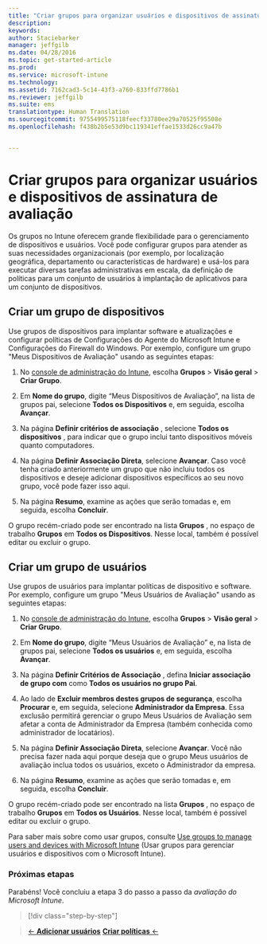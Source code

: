 ```yaml
---
title: "Criar grupos para organizar usuários e dispositivos de assinatura de avaliação | Microsoft Intune"
description: 
keywords: 
author: Staciebarker
manager: jeffgilb
ms.date: 04/28/2016
ms.topic: get-started-article
ms.prod: 
ms.service: microsoft-intune
ms.technology: 
ms.assetid: 7162cad3-5c14-43f3-a760-833ffd7786b1
ms.reviewer: jeffgilb
ms.suite: ems
translationtype: Human Translation
ms.sourcegitcommit: 9755499575118feecf33780ee29a70525f95508e
ms.openlocfilehash: f438b2b5e53d9bc119341effae1533d26cc9a47b


---
```


# Criar grupos para organizar usuários e dispositivos de assinatura de avaliação
Os grupos no Intune oferecem grande flexibilidade para o gerenciamento de dispositivos e usuários. Você pode configurar grupos para atender as suas necessidades organizacionais (por exemplo, por localização geográfica, departamento ou características de hardware) e usá-los para executar diversas tarefas administrativas em escala, da definição de políticas para um conjunto de usuários à implantação de aplicativos para um conjunto de dispositivos.

## Criar um grupo de dispositivos
Use grupos de dispositivos para implantar software e atualizações e configurar políticas de Configurações do Agente do Microsoft Intune e Configurações do Firewall do Windows. Por exemplo, configure um grupo "Meus Dispositivos de Avaliação" usando as seguintes etapas:

1.  No [console de administração do Intune](https://manage.microsoft.com/), escolha **Grupos** &gt; **Visão geral** &gt; **Criar Grupo**.

2.  Em **Nome do grupo**, digite “Meus Dispositivos de Avaliação”, na lista de grupos pai, selecione **Todos os Dispositivos** e, em seguida, escolha **Avançar**.

3.  Na página **Definir critérios de associação** , selecione **Todos os dispositivos** , para indicar que o grupo inclui tanto dispositivos móveis quanto computadores.

4.  Na página **Definir Associação Direta**, selecione **Avançar**. Caso você tenha criado anteriormente um grupo que não incluiu todos os dispositivos e deseje adicionar dispositivos específicos ao seu novo grupo, você pode fazer isso aqui.

5.  Na página **Resumo**, examine as ações que serão tomadas e, em seguida, escolha **Concluir**.

O grupo recém-criado pode ser encontrado na lista **Grupos** , no espaço de trabalho **Grupos** em **Todos os Dispositivos**. Nesse local, também é possível editar ou excluir o grupo.

## Criar um grupo de usuários
Use grupos de usuários para implantar políticas de dispositivo e software. Por exemplo, configure um grupo "Meus Usuários de Avaliação" usando as seguintes etapas:

1.  No [console de administração do Intune](https://manage.microsoft.com/), escolha **Grupos** &gt; **Visão geral** &gt; **Criar Grupo**.

2.  Em **Nome do grupo**, digite “Meus Usuários de Avaliação” e, na lista de grupos pai, selecione **Todos os usuários** e, em seguida, escolha **Avançar**.

3.  Na página **Definir Critérios de Associação** , defina **Iniciar associação de grupo com** como **Todos os usuários no grupo Pai**.

4.  Ao lado de **Excluir membros destes grupos de segurança**, escolha **Procurar** e, em seguida, selecione **Administrador da Empresa**. Essa exclusão permitirá gerenciar o grupo Meus Usuários de Avaliação sem afetar a conta de Administrador da Empresa (também conhecida como administrador de locatários).

5.  Na página **Definir Associação Direta**, selecione **Avançar**. Você não precisa fazer nada aqui porque deseja que o grupo Meus usuários de avaliação inclua todos os usuários, exceto o Administrador da empresa.

6.  Na página **Resumo**, examine as ações que serão tomadas e, em seguida, escolha **Concluir**.

O grupo recém-criado pode ser encontrado na lista **Grupos** , no espaço de trabalho **Grupos** em **Todos os Usuários**. Nesse local, também é possível editar ou excluir o grupo.

Para saber mais sobre como usar grupos, consulte [Use groups to manage users and devices with Microsoft Intune](/Intune/Deploy-Use/use-groups-to-manage-users-and-devices-with-microsoft-intune) (Usar grupos para gerenciar usuários e dispositivos com o Microsoft Intune).

### Próximas etapas
Parabéns! Você concluiu a etapa 3 do passo a passo da *avaliação do Microsoft Intune*.

>[!div class="step-by-step"]

>[&larr; **Adicionar usuários**](.\get-started-with-a-30-day-trial-of-microsoft-intune-step-2.md)     [**Criar políticas** &larr;](.\get-started-with-a-30-day-trial-of-microsoft-intune-step-4.md)  



<!--HONumber=Jun16_HO4-->


